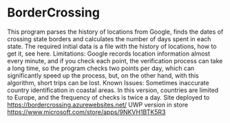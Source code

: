 # BorderCrossing

This program parses the history of locations from Google, finds the dates of crossing state borders and calculates the number of days spent in each state.
The required initial data is a file with the history of locations, how to get it, see here.
Limitations: Google records location information almost every minute, and if you check each point, the verification process can take a long time, so the program checks two points per day, which can significantly speed up the process, but, on the other hand, with this algorithm, short trips can be lost.
Known Issues: Sometimes inaccurate country identification in coastal areas. In this version, countries are limited to Europe, and the frequency of checks is twice a day.
Site deployed to https://bordercrossing.azurewebsites.net/
UWP version in store https://www.microsoft.com/store/apps/9NKVH1BTK5R3
